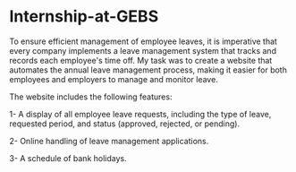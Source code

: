 # Internship-at-GEBS
To ensure efficient management of employee leaves, it is imperative that every company implements a leave management system that tracks and records each employee's time off. My task was to create a website that automates the annual leave management process, making it easier for both employees and employers to manage and monitor leave.

The website includes the following features:

   1- A display of all employee leave requests, including the type of leave, requested period, and status (approved, rejected, or pending).

   2- Online handling of leave management applications.

   3- A schedule of bank holidays.
